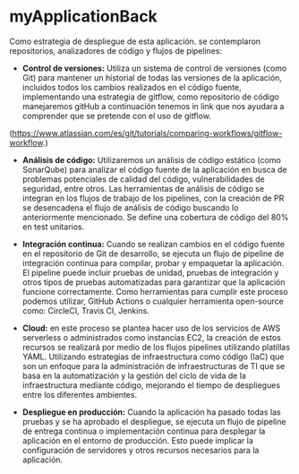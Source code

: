 # myApplicationBack
Como estrategia de despliegue de esta aplicación. se contemplaron repositorios, analizadores de código y flujos de pipelines:

- **Control de versiones:** Utiliza un sistema de control de versiones (como Git) para mantener un historial
de todas las versiones de la aplicación, incluidos todos los cambios realizados en el código fuente, 
implementando una estrategia de gitflow, como repositorio de código manejaremos gitHub a continuación
tenemos in link que nos ayudara a comprender que se pretende con el uso de gitflow.

(https://www.atlassian.com/es/git/tutorials/comparing-workflows/gitflow-workflow.)

- **Análisis de código:** Utilizaremos un análisis de código estático (como SonarQube) para analizar el código fuente
de la aplicación en busca de problemas potenciales de calidad del código, vulnerabilidades de seguridad,
entre otros. Las herramientas de análisis de código se integran en los flujos de trabajo de los pipelines,
con la creación de PR se desencadena el flujo de análisis de código buscando lo anteriormente mencionado.
Se define una cobertura de código del 80% en test unitarios.  

- **Integración continua:** Cuando se realizan cambios en el código fuente en el repositorio de Git de desarrollo,
se ejecuta un flujo de pipeline de integración continua para compilar, probar y empaquetar la aplicación.
El pipeline puede incluir pruebas de unidad, pruebas de integración y otros tipos de pruebas automatizadas
para garantizar que la aplicación funcione correctamente.
Como herramientas para cumplir este proceso podemos utilizar, GitHub Actions o cualquier herramienta open-source como:
CircleCI, Travis CI, Jenkins.

- **Cloud:** en este proceso se plantea hacer uso de los servicios de AWS serverless o administrados como instancias EC2,
la creación de estos recursos se realizará por medio de los flujos pipelines utilizando platillas YAML.
Utilizando estrategias de infraestructura como código (IaC) que son un enfoque para la administración de 
infraestructuras de TI que se basa en la automatización y la gestión del ciclo de vida de la infraestructura mediante código, 
mejorando el tiempo de despliegues entre los diferentes ambientes.

- **Despliegue en producción:** Cuando la aplicación ha pasado todas las pruebas y se ha aprobado el despliegue,
se ejecuta un flujo de pipeline de entrega continua o implementación continua para desplegar la aplicación
en el entorno de producción.
Esto puede implicar la configuración de servidores y otros recursos necesarios para la aplicación.
